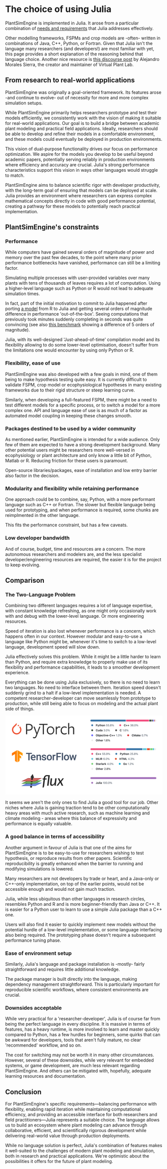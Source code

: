 # The choice of using Julia

PlantSimEngine is implemented in Julia. It arose from a particular combination of [needs and requirements](why_plantsimengine.md) that Julia addresses effectively.

Other modelling frameworks, FSPMs and crop models are -often- written in combinations of Java, C++, Python, or Fortran. Given that Julia isn't the language many researchers (and developers!) are most familiar with yet, this page provides a short explanation of the reasoning behind that language choice. Another nice resource is [this discourse post](https://fspm.discourse.group/t/why-is-julia-meant-for-fspm/175) by Alejandro Morales Sierra, the creator and maintainer of Virtual Plant Lab.

## From research to real-world applications

PlantSimEngine was originally a goal-oriented framework. Its features arose -and continue to evolve- out of necessity for more and more complex simulation setups.

While PlantSimEngine primarily helps researchers prototype and test their models efficiently, we consistently work with the vision of making it suitable for real-world applications. Our goal is to build a bridge between academic plant modeling and practical field applications. Ideally, researchers should be able to develop and refine their models in a comfortable environment, and these models could eventually be deployed in production environments.

This vision of dual-purpose functionality drives our focus on performance optimization. We aspire for the models you develop to be useful beyond academic papers, potentially serving reliably in production environments where efficiency and accuracy are crucial. Julia's strong performance characteristics support this vision in ways other languages would struggle to match.

PlantSimEngine aims to balance scientific rigor with developer productivity, with the long-term goal of ensuring that models can be deployed at scale. Julia provides an environment where researchers can express complex mathematical concepts directly in code with good performance potential, creating a pathway for these models to potentially reach practical implementation.

## PlantSimEngine's constraints

### Performance

While computers have gained several orders of magnitude of power and memory over the past few decades, to the point where many prior performance bottlenecks have vanished, performance can still be a limiting factor.

Simulating multiple processes with user-provided variables over many plants with tens of thousands of leaves requires a lot of computation. Using a higher-level language such as Python or R would not lead to adequate simulation times.

In fact, part of the initial motivation to commit to Julia happened after porting [a model](https://github.com/VEZY/DynACof.jl) from R to Julia and getting several orders of magnitude difference in performance 'out-of-the-box'. Seeing computations that previously took minutes suddenly completing in seconds was quite convincing (see also [this benchmark](https://vezy.github.io/PlantBiophysics-paper/notebooks_performance_Fig5_PlantBiophysics_performance/) showing a difference of 5 orders of magnitude).

Julia, with its well-designed 'Just-ahead-of-time' compilation model and its flexibility allowing to do some lower-level optimisation, doesn't suffer from the limitations one would encounter by using only Python or R.

### Flexibility, ease of use

PlantSimEngine was also developed with a few goals in mind, one of them being to make hypothesis testing quite easy. It is currently difficult to validate FSPM, crop model or ecophysiological hypotheses in many existing frameworks due to their rigid structure or steep learning curve.

Similarly, when developing a full-featured FSPM, there might be a need to test different models for a specific process, or to switch a model for a more complex one. API and language ease of use is as much of a factor as automated model coupling in keeping these changes smooth.

### Packages destined to be used by a wider community

As mentioned earlier, PlantSimEngine is intended for a wide audience. Only few of them are expected to have a strong development background. Many other potential users might be researchers more well-versed in ecophysiology or plant architecture and only know a little bit of Python, Matlab or R. Reducing friction for these users is paramount.

Open-source libraries/packages, ease of installation and low entry barrier also factor in the decision.

### Modularity and flexibility while retaining performance

One approach could be to combine, say, Python, with a more performant language such as C++ or Fortran. The slower but flexible language being used for prototyping, and when performance is required, some chunks are reimplmented in the other language.

This fits the performance constraint, but has a few caveats.

### Low developer bandwidth

And of course, budget, time and resources are a concern. The more autonomous researchers and modelers are, and the less specialist developer/engineering resources are required, the easier it is for the project to keep evolving.

## Comparison

### The Two-Language Problem

Combining two different languages requires a lot of language expertise, with constant knowledge refreshing, as one might only occasionally work with and debug with the lower-level language. Or more engineering resources.

Speed of iteration is also lost whenever performance is a concern, which happens often in our context. However modular and easy-to-use a language like Python might be, whenever it's time to switch to a low-level language, development speed will slow down.

Julia effectively solves this problem. While it might be a little harder to learn than Python, and require extra knowledge to properly make use of its flexibility and performance capabilities, it leads to a smoother development experience.

Everything can be done using Julia exclusively, so there is no need to learn two languages. No need to interface between them. Iteration speed doesn't suddenly grind to a halt if a low-level implementation is needed. A competent researcher-developer can move seamlessly from prototype to production, while still being able to focus on modeling and the actual plant side of things.

![Language usage comparison for different ML packages (source: https://pde-on-gpu.vaw.ethz.ch/lecture1/)](../www/l1_flux-vs-tensorflow.png)

It seems we aren't the only ones to find Julia a good tool for our job. Other niches where Julia is gaining traction tend to be other computationally heavy areas with much active research, such as machine learning and climate modeling - areas where this balance of expressivity and performance is equally valuable.

### A good balance in terms of accessibility

Another argument in favour of Julia is that one of the aims for PlantSimEngine is to be easy-to-use for researchers wishing to test hypothesis, or reproduce results from other papers. Scientific reproducibility is greatly enhanced when the barrier to running and modifying simulations is lowered.

Many researchers are not developers by trade or heart, and a Java-only or C++-only implementation, on top of the earlier points, would not be accessible enough and would not gain much traction.

Julia, while less ubiquitous than other languages in research circles, resembles Python and R and is more beginner-friendly than Java or C++. It is easier for a Python user to learn to use a simple Julia package than a C++ one.

Users will also find it easier to quickly implement new models without the potential hurdle of a low-level implementation, or some language interfacing also being required. The prototyping phase doesn't require a subsequent performance tuning phase.

### Ease of environment setup

Similarly, Julia's language and package installation is -mostly- fairly straightforward and requires little additional knowledge.

The package manager is built directly into the language, making dependency management straightforward. This is particularly important for reproducible scientific workflows, where consistent environments are crucial.

### Downsides acceptable

While very practical for a 'researcher-developer', Julia is of course far from being the perfect language in every discipline. It is massive in terms of features, has a heavy runtime, is more involved to learn and master quickly compared to Python, has a few hurdles for beginners, some quirks that can be awkward for developers, tools that aren't fully mature, no clear 'recommended' workflow, and so on. 

The cost for switching may not be worth it in many other circumstances. However, several of these downsides, while very relevant for embedded systems, or game development, are much less relevant regarding PlantSimEngine. And others can be mitigated with, hopefully, adequate learning resources and documentation.

## Conclusion

For PlantSimEngine's specific requirements—balancing performance with flexibility, enabling rapid iteration while maintaining computational efficiency, and providing an accessible interface for both researchers and field practitioners—Julia represents a suitable choice. The language allows us to build an ecosystem where plant modeling can advance through collaborative, efficient, and scientifically rigorous development while delivering real-world value through production deployments.

While no language solution is perfect, Julia's combination of features makes it well-suited to the challenges of modern plant modeling and simulation, both in research and practical applications. We're optimistic about the possibilities it offers for the future of plant modeling.
